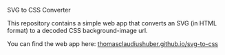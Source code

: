 SVG to CSS Converter

This repository contains a simple web app that converts an SVG (in HTML format) to a decoded CSS background-image url.

You can find the web app here: [thomasclaudiushuber.github.io/svg-to-css](https://thomasclaudiushuber.github.io/svg-to-css/)